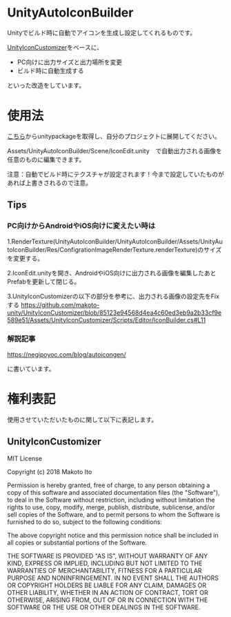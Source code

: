# UnityAutoIconBuilder
Unityでビルド時に自動でアイコンを生成し設定してくれるものです。

[UnityIconCustomizer](https://github.com/makoto-unity/UnityIconCustomizer)をベースに、

* PC向けに出力サイズと出力場所を変更 
* ビルド時に自動生成する

といった改造をしています。


# 使用法
[こちら](https://github.com/negipoyoc/UnityAutoIconBuilder/releases/download/v1.0/UnityAutoIconBuilder.unitypackage)からunitypackageを取得し、自分のプロジェクトに展開してください。

Assets/UnityAutoIconBuilder/Scene/IconEdit.unity　で自動出力される画像を任意のものに編集できます。

注意：自動でビルド時にテクスチャが設定されます！今まで設定していたものがあれば上書きされるので注意。

## Tips
### PC向けからAndroidやiOS向けに変えたい時は
1.RenderTexture(UnityAutoIconBuilder/UnityAutoIconBuilder/Assets/UnityAutoIconBuilder/Res/ConfigrationImageRenderTexture.renderTexture)のサイズを変更する。

2.IconEdit.unityを開き、AndroidやiOS向けに出力される画像を編集したあとPrefabを更新して閉じる。

3.UnityIconCustomizerの以下の部分を参考に、出力される画像の設定先をFixする
https://github.com/makoto-unity/UnityIconCustomizer/blob/85123e94568d4ea4c60ed3eb9a2b33cf9e589e51/Assets/UnityIconCustomizer/Scripts/Editor/IconBuilder.cs#L11

### 解説記事
https://negipoyoc.com/blog/autoicongen/

に書いています。

# 権利表記
使用させていただいたものに関して以下に表記します。

## UnityIconCustomizer

MIT License

Copyright (c) 2018 Makoto Ito

Permission is hereby granted, free of charge, to any person obtaining a copy
of this software and associated documentation files (the "Software"), to deal
in the Software without restriction, including without limitation the rights
to use, copy, modify, merge, publish, distribute, sublicense, and/or sell
copies of the Software, and to permit persons to whom the Software is
furnished to do so, subject to the following conditions:

The above copyright notice and this permission notice shall be included in all
copies or substantial portions of the Software.

THE SOFTWARE IS PROVIDED "AS IS", WITHOUT WARRANTY OF ANY KIND, EXPRESS OR
IMPLIED, INCLUDING BUT NOT LIMITED TO THE WARRANTIES OF MERCHANTABILITY,
FITNESS FOR A PARTICULAR PURPOSE AND NONINFRINGEMENT. IN NO EVENT SHALL THE
AUTHORS OR COPYRIGHT HOLDERS BE LIABLE FOR ANY CLAIM, DAMAGES OR OTHER
LIABILITY, WHETHER IN AN ACTION OF CONTRACT, TORT OR OTHERWISE, ARISING FROM,
OUT OF OR IN CONNECTION WITH THE SOFTWARE OR THE USE OR OTHER DEALINGS IN THE
SOFTWARE.

